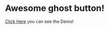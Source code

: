 # Awesome ghost button!

[Click Here](http://gaohaoyang.github.io/ghost-button-css3) you can see the Demo!